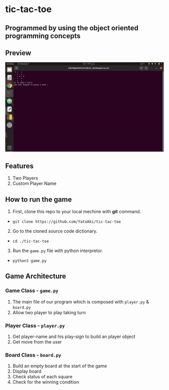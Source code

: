 # tic-tac-toe

<h2>Programmed by using the object oriented programming concepts</h2>

## Preview

![Alt Text](https://github.com/YatoAki/tic-tac-toe/blob/master/tic-tac-toe.gif)

## Features

1. Two Players
2. Custom Player Name

## How to run the game

1. First, clone this repo to your local mechine with __git__ command.
* `git clone https://github.com/YatoAki/tic-tac-toe`
2. Go to the cloned source code dictionary.
* `cd ./tic-tac-toe`
3. Run the `game.py` file with python interpretor.
* `python3 game.py`

## Game Architecture

### Game Class - `game.py`

1. The main file of our program which is composed with `player.py` & `board.py`
2. Allow two player to play taking turn

### Player Class - `player.py`

1. Get player-name and his play-sign to build an player object
2. Get move from the user

### Board Class - `board.py`

1. Build an empty board at the start of the game
2. Display board
3. Check status of each square
4. Check for the winning condition
